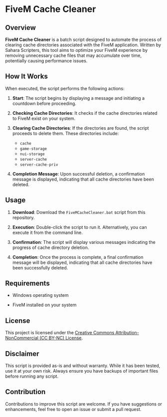 # FiveM Cache Cleaner

## Overview

**FiveM Cache Cleaner** is a batch script designed to automate the process of clearing cache directories associated with the FiveM application. Written by Sahara Scripters, this tool aims to optimize your FiveM experience by removing unnecessary cache files that may accumulate over time, potentially causing performance issues.

## How It Works

When executed, the script performs the following actions:

1. **Start**: The script begins by displaying a message and initiating a countdown before proceeding.

2. **Checking Cache Directories**: It checks if the cache directories related to FiveM exist on your system.

3. **Clearing Cache Directories**: If the directories are found, the script proceeds to delete them. These directories include:
   - `cache`
   - `game-storage`
   - `nui-storage`
   - `server-cache`
   - `server-cache-priv`

4. **Completion Message**: Upon successful deletion, a confirmation message is displayed, indicating that all cache directories have been deleted.

## Usage

1. **Download**: Download the `FiveMCacheCleaner.bat` script from this repository.

2. **Execution**: Double-click the script to run it. Alternatively, you can execute it from the command line.

3. **Confirmation**: The script will display various messages indicating the progress of cache directory deletion.

4. **Completion**: Once the process is complete, a final confirmation message will be displayed, indicating that all cache directories have been successfully deleted.

## Requirements

- Windows operating system

- FiveM installed on your system

## License

This project is licensed under the [Creative Commons Attribution-NonCommercial (CC BY-NC) License](LICENSE).

## Disclaimer

This script is provided as-is and without warranty. While it has been tested, use it at your own risk. Always ensure you have backups of important files before running any script.

## Contribution

Contributions to improve this script are welcome. If you have suggestions or enhancements, feel free to open an issue or submit a pull request.
